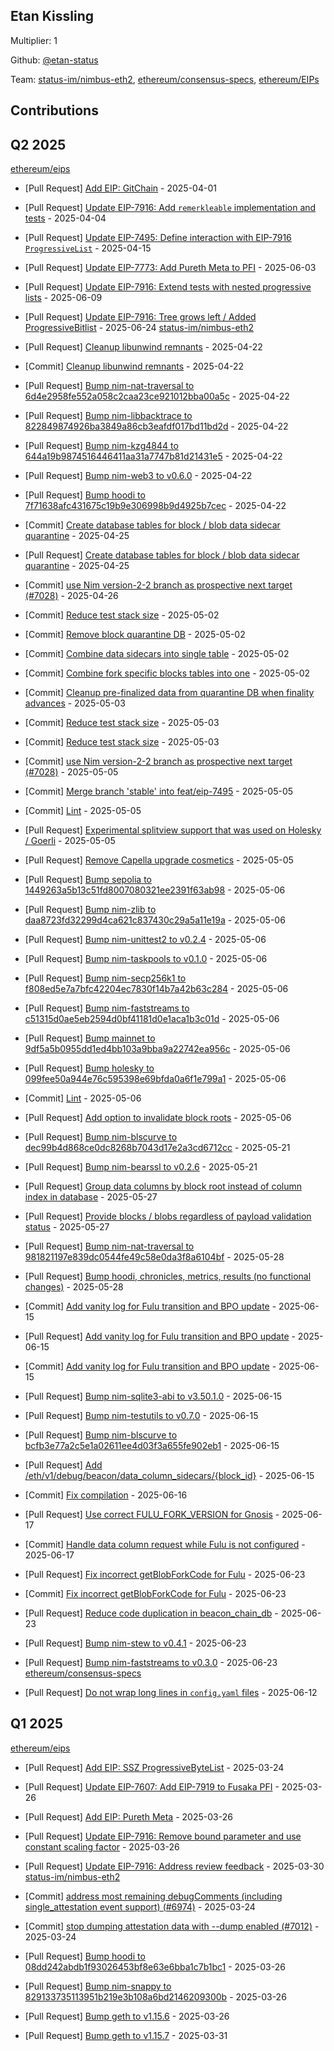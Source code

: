 
## Etan Kissling
Multiplier: 1

Github: [@etan-status](https://github.com/etan-status)

Team: [status-im/nimbus-eth2](https://github.com/status-im/nimbus-eth2/pulls?q=author%3Aetan-status), [ethereum/consensus-specs](https://github.com/ethereum/consensus-specs/pulls?q=author%3Aetan-status), [ethereum/EIPs](https://github.com/ethereum/EIPs/pulls?q=author%3Aetan-status)

## Contributions

## Q2 2025


[ethereum/eips](https://github.com/ethereum/eips)
* [Pull Request] [Add EIP: GitChain](https://github.com/ethereum/EIPs/pull/9579) - 2025-04-01
* [Pull Request] [Update EIP-7916: Add `remerkleable` implementation and tests](https://github.com/ethereum/EIPs/pull/9597) - 2025-04-04
* [Pull Request] [Update EIP-7495: Define interaction with EIP-7916 `ProgressiveList`](https://github.com/ethereum/EIPs/pull/9643) - 2025-04-15

* [Pull Request] [Update EIP-7773: Add Pureth Meta to PFI](https://github.com/ethereum/EIPs/pull/9856) - 2025-06-03
* [Pull Request] [Update EIP-7916: Extend tests with nested progressive lists](https://github.com/ethereum/EIPs/pull/9879) - 2025-06-09
* [Pull Request] [Update EIP-7916: Tree grows left / Added ProgressiveBitlist](https://github.com/ethereum/EIPs/pull/9931) - 2025-06-24
[status-im/nimbus-eth2](https://github.com/status-im/nimbus-eth2)
* [Pull Request] [Cleanup libunwind remnants](https://github.com/status-im/nimbus-eth2/pull/7097) - 2025-04-22
* [Commit] [Cleanup libunwind remnants](https://github.com/status-im/nimbus-eth2/commit/0bb4691a4893ccfc3068eb463bf25fe59b46ea43) - 2025-04-22
* [Pull Request] [Bump nim-nat-traversal to 6d4e2958fe552a058c2caa23ce921012bba00a5c](https://github.com/status-im/nimbus-eth2/pull/7096) - 2025-04-22
* [Pull Request] [Bump nim-libbacktrace to 822849874926ba3849a86cb3eafdf017bd11bd2d](https://github.com/status-im/nimbus-eth2/pull/7095) - 2025-04-22
* [Pull Request] [Bump nim-kzg4844 to 644a19b9874516446411aa31a7747b81d21431e5](https://github.com/status-im/nimbus-eth2/pull/7094) - 2025-04-22
* [Pull Request] [Bump nim-web3 to v0.6.0](https://github.com/status-im/nimbus-eth2/pull/7093) - 2025-04-22
* [Pull Request] [Bump hoodi to 7f71638afc431675c19b9e306998b9d4925b7cec](https://github.com/status-im/nimbus-eth2/pull/7089) - 2025-04-22
* [Commit] [Create database tables for block / blob data sidecar quarantine](https://github.com/status-im/nimbus-eth2/commit/5572f3a82b2de4ec2ae485d1a073bd76bcfe5030) - 2025-04-25
* [Pull Request] [Create database tables for block / blob data sidecar quarantine](https://github.com/status-im/nimbus-eth2/pull/7108) - 2025-04-25
* [Commit] [use Nim version-2-2 branch as prospective next target (#7028)](https://github.com/status-im/nimbus-eth2/commit/45f72db2eea469b363a15fb93243071bf044c7ac) - 2025-04-26
* [Commit] [Reduce test stack size](https://github.com/status-im/nimbus-eth2/commit/b919db598f81cc5fa10c35f274571a65d93ca646) - 2025-05-02
* [Commit] [Remove block quarantine DB](https://github.com/status-im/nimbus-eth2/commit/0cd2c9b88209382b6a0f7fdcd70fb5be921525ff) - 2025-05-02
* [Commit] [Combine data sidecars into single table](https://github.com/status-im/nimbus-eth2/commit/9a310a76bea695a038991df2f5e3fd0f013ba103) - 2025-05-02
* [Commit] [Combine fork specific blocks tables into one](https://github.com/status-im/nimbus-eth2/commit/76fb58fc1b2065e9d434903838a3783a2628c889) - 2025-05-02
* [Commit] [Cleanup pre-finalized data from quarantine DB when finality advances](https://github.com/status-im/nimbus-eth2/commit/5e08c8591e182f0e57015c6d88ca2365a771eb66) - 2025-05-03
* [Commit] [Reduce test stack size](https://github.com/status-im/nimbus-eth2/commit/be671ad00d3614af2d8d0987a03100542b6f705c) - 2025-05-03
* [Commit] [Reduce test stack size](https://github.com/status-im/nimbus-eth2/commit/9ef2b54844ca0349836c1e8cfd77aeb6eacd2972) - 2025-05-03
* [Commit] [use Nim version-2-2 branch as prospective next target (#7028)](https://github.com/status-im/nimbus-eth2/commit/45f72db2eea469b363a15fb93243071bf044c7ac) - 2025-05-05
* [Commit] [Merge branch 'stable' into feat/eip-7495](https://github.com/status-im/nimbus-eth2/commit/cbc2d1e359ce0c4d18c7ea0697110145a599d302) - 2025-05-05
* [Commit] [Lint](https://github.com/status-im/nimbus-eth2/commit/4d3b1ba44c3689647979109f1561b6de35c9b236) - 2025-05-05
* [Pull Request] [Experimental splitview support that was used on Holesky / Goerli](https://github.com/status-im/nimbus-eth2/pull/7126) - 2025-05-05
* [Pull Request] [Remove Capella upgrade cosmetics](https://github.com/status-im/nimbus-eth2/pull/7125) - 2025-05-05
* [Pull Request] [Bump sepolia to 1449263a5b13c51fd8007080321ee2391f63ab98](https://github.com/status-im/nimbus-eth2/pull/7136) - 2025-05-06
* [Pull Request] [Bump nim-zlib to daa8723fd32299d4ca621c837430c29a5a11e19a](https://github.com/status-im/nimbus-eth2/pull/7135) - 2025-05-06
* [Pull Request] [Bump nim-unittest2 to v0.2.4](https://github.com/status-im/nimbus-eth2/pull/7134) - 2025-05-06
* [Pull Request] [Bump nim-taskpools to v0.1.0](https://github.com/status-im/nimbus-eth2/pull/7133) - 2025-05-06
* [Pull Request] [Bump nim-secp256k1 to f808ed5e7a7bfc42204ec7830f14b7a42b63c284](https://github.com/status-im/nimbus-eth2/pull/7132) - 2025-05-06
* [Pull Request] [Bump nim-faststreams to c51315d0ae5eb2594d0bf41181d0e1aca1b3c01d](https://github.com/status-im/nimbus-eth2/pull/7131) - 2025-05-06
* [Pull Request] [Bump mainnet to 9df5a5b0955dd1ed4bb103a9bba9a22742ea956c](https://github.com/status-im/nimbus-eth2/pull/7130) - 2025-05-06
* [Pull Request] [Bump holesky to 099fee50a944e76c595398e69bfda0a6f1e799a1](https://github.com/status-im/nimbus-eth2/pull/7129) - 2025-05-06
* [Commit] [Lint](https://github.com/status-im/nimbus-eth2/commit/35d82fb4ac32b91e84f760de1525e1c39e91285c) - 2025-05-06
* [Pull Request] [Add option to invalidate block roots](https://github.com/status-im/nimbus-eth2/pull/7128) - 2025-05-06
* [Pull Request] [Bump nim-blscurve to dec99b4d868ce0dc8268b7043d17e2a3cd6712cc](https://github.com/status-im/nimbus-eth2/pull/7178) - 2025-05-21
* [Pull Request] [Bump nim-bearssl to v0.2.6](https://github.com/status-im/nimbus-eth2/pull/7177) - 2025-05-21
* [Pull Request] [Group data columns by block root instead of column index in database](https://github.com/status-im/nimbus-eth2/pull/7199) - 2025-05-27
* [Pull Request] [Provide blocks / blobs regardless of payload validation status](https://github.com/status-im/nimbus-eth2/pull/7198) - 2025-05-27
* [Pull Request] [Bump nim-nat-traversal to 981821197e839dc0544fe49c58e0da3f8a6104bf](https://github.com/status-im/nimbus-eth2/pull/7202) - 2025-05-28
* [Pull Request] [Bump hoodi, chronicles, metrics, results (no functional changes)](https://github.com/status-im/nimbus-eth2/pull/7201) - 2025-05-28

* [Commit] [Add vanity log for Fulu transition and BPO update](https://github.com/status-im/nimbus-eth2/commit/db91b24701aac97f6bd9f2b963d9a920cc13cfc0) - 2025-06-15
* [Pull Request] [Add vanity log for Fulu transition and BPO update](https://github.com/status-im/nimbus-eth2/pull/7241) - 2025-06-15
* [Commit] [Add vanity log for Fulu transition and BPO update](https://github.com/status-im/nimbus-eth2/commit/18c1c9e35d5e49d962c6119846caad060905bc8d) - 2025-06-15
* [Pull Request] [Bump nim-sqlite3-abi to v3.50.1.0](https://github.com/status-im/nimbus-eth2/pull/7240) - 2025-06-15
* [Pull Request] [Bump nim-testutils to v0.7.0](https://github.com/status-im/nimbus-eth2/pull/7239) - 2025-06-15
* [Pull Request] [Bump nim-blscurve to bcfb3e77a2c5e1a02611ee4d03f3a655fe902eb1](https://github.com/status-im/nimbus-eth2/pull/7238) - 2025-06-15
* [Pull Request] [Add /eth/v1/debug/beacon/data_column_sidecars/{block_id}](https://github.com/status-im/nimbus-eth2/pull/7237) - 2025-06-15
* [Commit] [Fix compilation](https://github.com/status-im/nimbus-eth2/commit/20a8bf0c7d84a4ff6ead6cfa28e889cbfe5cd76c) - 2025-06-16
* [Pull Request] [Use correct FULU_FORK_VERSION for Gnosis](https://github.com/status-im/nimbus-eth2/pull/7245) - 2025-06-17
* [Commit] [Handle data column request while Fulu is not configured](https://github.com/status-im/nimbus-eth2/commit/f9f24784743dc101999ba76c6ad51ba8e061620c) - 2025-06-17
* [Pull Request] [Fix incorrect getBlobForkCode for Fulu](https://github.com/status-im/nimbus-eth2/pull/7258) - 2025-06-23
* [Commit] [Fix incorrect getBlobForkCode for Fulu](https://github.com/status-im/nimbus-eth2/commit/c78ebda74c7bfcdeba1a10f4480201fe9595f98a) - 2025-06-23
* [Pull Request] [Reduce code duplication in beacon_chain_db](https://github.com/status-im/nimbus-eth2/pull/7257) - 2025-06-23
* [Pull Request] [Bump nim-stew to v0.4.1](https://github.com/status-im/nimbus-eth2/pull/7256) - 2025-06-23
* [Pull Request] [Bump nim-faststreams to v0.3.0](https://github.com/status-im/nimbus-eth2/pull/7254) - 2025-06-23
[ethereum/consensus-specs](https://github.com/ethereum/consensus-specs)
* [Pull Request] [Do not wrap long lines in `config.yaml` files](https://github.com/ethereum/consensus-specs/pull/4379) - 2025-06-12
## Q1 2025

[ethereum/eips](https://github.com/ethereum/eips)
* [Pull Request] [Add EIP: SSZ ProgressiveByteList](https://github.com/ethereum/EIPs/pull/9523) - 2025-03-24

* [Pull Request] [Update EIP-7607: Add EIP-7919 to Fusaka PFI](https://github.com/ethereum/EIPs/pull/9547) - 2025-03-26
* [Pull Request] [Add EIP: Pureth Meta](https://github.com/ethereum/EIPs/pull/9546) - 2025-03-26
* [Pull Request] [Update EIP-7916: Remove bound parameter and use constant scaling factor](https://github.com/ethereum/EIPs/pull/9542) - 2025-03-26
* [Pull Request] [Update EIP-7916: Address review feedback](https://github.com/ethereum/EIPs/pull/9565) - 2025-03-30
[status-im/nimbus-eth2](https://github.com/status-im/nimbus-eth2)
* [Commit] [address most remaining debugComments (including single_attestation event support) (#6974)](https://github.com/status-im/nimbus-eth2/commit/4c7aa879ed65121f2ca3b375b3e3424350ceca17) - 2025-03-24
* [Commit] [stop dumping attestation data with --dump enabled (#7012)](https://github.com/status-im/nimbus-eth2/commit/77c1e546a5004e424f7d14f92b3b7f0af5280631) - 2025-03-24
* [Pull Request] [Bump hoodi to 08dd242abdb1f93026453bf8e63e6bba1c7b1bc1](https://github.com/status-im/nimbus-eth2/pull/7035) - 2025-03-26
* [Pull Request] [Bump nim-snappy to 829133735113951b219e3b108a6bd2146209300b](https://github.com/status-im/nimbus-eth2/pull/7034) - 2025-03-26
* [Pull Request] [Bump geth to v1.15.6](https://github.com/status-im/nimbus-eth2/pull/7033) - 2025-03-26
* [Pull Request] [Bump geth to v1.15.7](https://github.com/status-im/nimbus-eth2/pull/7041) - 2025-03-31
